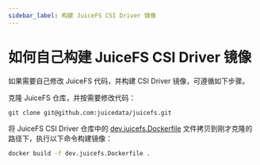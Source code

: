 ```yaml
---
sidebar_label: 构建 JuiceFS CSI Driver 镜像
---
```


# 如何自己构建 JuiceFS CSI Driver 镜像

如果需要自己修改 JuiceFS 代码，并构建 CSI Driver 镜像，可遵循如下步骤。

克隆 JuiceFS 仓库，并按需要修改代码：

```shell
git clone git@github.com:juicedata/juicefs.git
```

将 JuiceFS CSI Driver 仓库中的 [dev.juicefs.Dockerfile](https://raw.githubusercontent.com/juicedata/juicefs-csi-driver/master/dev.juicefs.Dockerfile) 文件拷贝到刚才克隆的路径下，执行以下命令构建镜像：

```bash
docker build -f dev.juicefs.Dockerfile .
```
